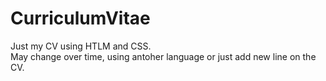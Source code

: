 # CurriculumVitae

Just my CV using HTLM and CSS.<br>
May change over time, using antoher language or just add new line on the CV.
